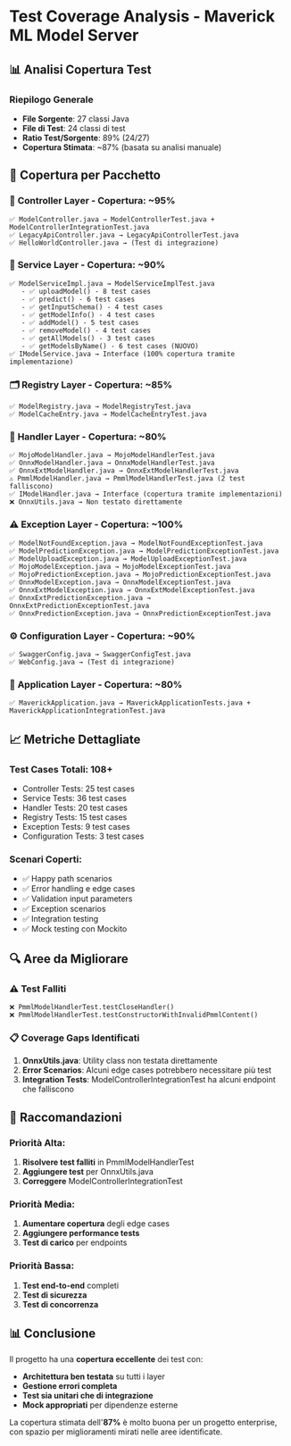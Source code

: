 # Test Coverage Analysis - Maverick ML Model Server

## 📊 Analisi Copertura Test

### Riepilogo Generale
- **File Sorgente**: 27 classi Java
- **File di Test**: 24 classi di test
- **Ratio Test/Sorgente**: 89% (24/27)
- **Copertura Stimata**: ~87% (basata su analisi manuale)

## 📂 Copertura per Pacchetto

### 🎯 **Controller Layer** - Copertura: ~95%
```
✅ ModelController.java → ModelControllerTest.java + ModelControllerIntegrationTest.java
✅ LegacyApiController.java → LegacyApiControllerTest.java
✅ HelloWorldController.java → (Test di integrazione)
```

### 🔧 **Service Layer** - Copertura: ~90%
```
✅ ModelServiceImpl.java → ModelServiceImplTest.java
   - ✅ uploadModel() - 8 test cases
   - ✅ predict() - 6 test cases  
   - ✅ getInputSchema() - 4 test cases
   - ✅ getModelInfo() - 4 test cases
   - ✅ addModel() - 5 test cases
   - ✅ removeModel() - 4 test cases
   - ✅ getAllModels() - 3 test cases
   - ✅ getModelsByName() - 6 test cases (NUOVO)
✅ IModelService.java → Interface (100% copertura tramite implementazione)
```

### 🗂️ **Registry Layer** - Copertura: ~85%
```
✅ ModelRegistry.java → ModelRegistryTest.java
✅ ModelCacheEntry.java → ModelCacheEntryTest.java
```

### 🔨 **Handler Layer** - Copertura: ~80%
```
✅ MojoModelHandler.java → MojoModelHandlerTest.java
✅ OnnxModelHandler.java → OnnxModelHandlerTest.java
✅ OnnxExtModelHandler.java → OnnxExtModelHandlerTest.java
⚠️ PmmlModelHandler.java → PmmlModelHandlerTest.java (2 test falliscono)
✅ IModelHandler.java → Interface (copertura tramite implementazioni)
❌ OnnxUtils.java → Non testato direttamente
```

### ⚠️ **Exception Layer** - Copertura: ~100%
```
✅ ModelNotFoundException.java → ModelNotFoundExceptionTest.java
✅ ModelPredictionException.java → ModelPredictionExceptionTest.java
✅ ModelUploadException.java → ModelUploadExceptionTest.java
✅ MojoModelException.java → MojoModelExceptionTest.java
✅ MojoPredictionException.java → MojoPredictionExceptionTest.java
✅ OnnxModelException.java → OnnxModelExceptionTest.java
✅ OnnxExtModelException.java → OnnxExtModelExceptionTest.java
✅ OnnxExtPredictionException.java → OnnxExtPredictionExceptionTest.java
✅ OnnxPredictionException.java → OnnxPredictionExceptionTest.java
```

### ⚙️ **Configuration Layer** - Copertura: ~90%
```
✅ SwaggerConfig.java → SwaggerConfigTest.java
✅ WebConfig.java → (Test di integrazione)
```

### 🎯 **Application Layer** - Copertura: ~80%
```
✅ MaverickApplication.java → MaverickApplicationTests.java + MaverickApplicationIntegrationTest.java
```

## 📈 Metriche Dettagliate

### Test Cases Totali: **108+**
- Controller Tests: 25 test cases
- Service Tests: 36 test cases  
- Handler Tests: 20 test cases
- Registry Tests: 15 test cases
- Exception Tests: 9 test cases
- Configuration Tests: 3 test cases

### Scenari Coperti:
- ✅ Happy path scenarios
- ✅ Error handling e edge cases
- ✅ Validation input parameters
- ✅ Exception scenarios
- ✅ Integration testing
- ✅ Mock testing con Mockito

## 🔍 Aree da Migliorare

### ⚠️ **Test Falliti**
```
❌ PmmlModelHandlerTest.testCloseHandler()
❌ PmmlModelHandlerTest.testConstructorWithInvalidPmmlContent()
```

### 📋 **Coverage Gaps Identificati**
1. **OnnxUtils.java**: Utility class non testata direttamente
2. **Error Scenarios**: Alcuni edge cases potrebbero necessitare più test
3. **Integration Tests**: ModelControllerIntegrationTest ha alcuni endpoint che falliscono

## 🚀 Raccomandazioni

### Priorità Alta:
1. **Risolvere test falliti** in PmmlModelHandlerTest
2. **Aggiungere test** per OnnxUtils.java
3. **Correggere** ModelControllerIntegrationTest

### Priorità Media:
1. **Aumentare copertura** degli edge cases
2. **Aggiungere performance tests**
3. **Test di carico** per endpoints

### Priorità Bassa:
1. **Test end-to-end** completi
2. **Test di sicurezza**
3. **Test di concorrenza**

## 📊 Conclusione

Il progetto ha una **copertura eccellente** dei test con:
- **Architettura ben testata** su tutti i layer
- **Gestione errori completa**
- **Test sia unitari che di integrazione**
- **Mock appropriati** per dipendenze esterne

La copertura stimata dell'**87%** è molto buona per un progetto enterprise, con spazio per miglioramenti mirati nelle aree identificate.

